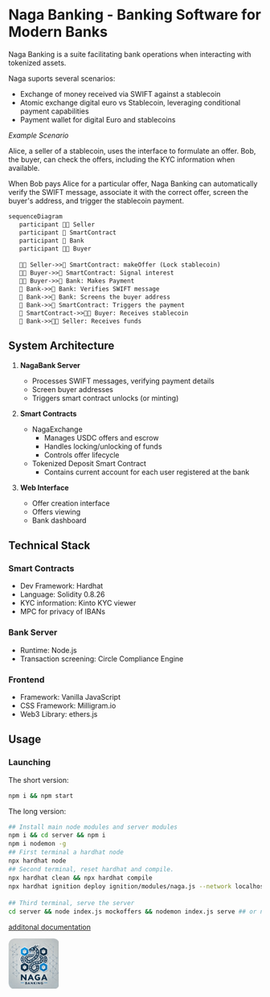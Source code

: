 # Naga Banking - Banking Software for Modern Banks 

Naga Banking is a suite facilitating bank operations when interacting with tokenized assets.

Naga suports several scenarios:
- Exchange of money received via SWIFT against a stablecoin
- Atomic exchange digital euro vs Stablecoin, leveraging conditional payment capabilities
- Payment wallet for digital Euro and stablecoins


*Example Scenario*

Alice, a seller of a stablecoin, uses the interface to formulate an offer. Bob, the buyer, can check the offers, including the KYC information when available.

When Bob pays Alice for a particular offer, Naga Banking can automatically verify the SWIFT message, associate it with the correct offer, screen the buyer's address, and trigger the stablecoin payment. 

```mermaid
sequenceDiagram
   participant 👩‍🦰 Seller
   participant 📄 SmartContract
   participant 🐍 Bank
   participant 👨‍🦲 Buyer

   👩‍🦰 Seller->>📄 SmartContract: makeOffer (Lock stablecoin)
   👨‍🦲 Buyer->>📄 SmartContract: Signal interest
   👨‍🦲 Buyer->>🐍 Bank: Makes Payment
   🐍 Bank->>🐍 Bank: Verifies SWIFT message
   🐍 Bank->>🐍 Bank: Screens the buyer address
   🐍 Bank->>📄 SmartContract: Triggers the payment
   📄 SmartContract->>👨‍🦲 Buyer: Receives stablecoin
   🐍 Bank->>👩‍🦰 Seller: Receives funds
```


## System Architecture

1. **NagaBank Server**
   - Processes SWIFT messages, verifying payment details
   - Screen buyer addresses
   - Triggers smart contract unlocks (or minting)

2. **Smart Contracts**
   - NagaExchange
      - Manages USDC offers and escrow
      - Handles locking/unlocking of funds
      - Controls offer lifecycle
   - Tokenized Deposit Smart Contract
      - Contains current account for each user registered at the bank

3. **Web Interface**
   - Offer creation interface
   - Offers viewing
   - Bank dashboard


## Technical Stack

### Smart Contracts
- Dev Framework: Hardhat
- Language: Solidity 0.8.26
- KYC information: Kinto KYC viewer
- MPC for privacy of IBANs

### Bank Server
- Runtime: Node.js
- Transaction screening: Circle Compliance Engine
<!-- - Storage: Ayake -->

### Frontend
- Framework: Vanilla JavaScript
- CSS Framework: Milligram.io
- Web3 Library: ethers.js


## Usage

### Launching

The short version:

```sh
npm i && npm start
```

The long version:

```sh
## Install main node modules and server modules
npm i && cd server && npm i
npm i nodemon -g
## First terminal a hardhat node
npx hardhat node
## Second terminal, reset hardhat and compile. 
npx hardhat clean && npx hardhat compile
npx hardhat ignition deploy ignition/modules/naga.js --network localhost --reset # or npm run deploy

## Third terminal, serve the server
cd server && node index.js mockoffers && nodemon index.js serve ## or npm run serve
```

[additonal documentation](Documentation.md)

<img src="./frontend/naga-banking.png" alt="Naga Banking" width="100">
